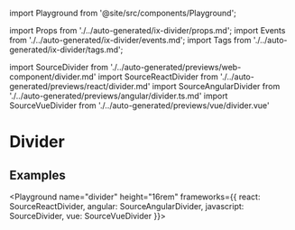 import Playground from '@site/src/components/Playground';

import Props from './../auto-generated/ix-divider/props.md';
import Events from './../auto-generated/ix-divider/events.md';
import Tags from './../auto-generated/ix-divider/tags.md';

import SourceDivider from './../auto-generated/previews/web-component/divider.md'
import SourceReactDivider from './../auto-generated/previews/react/divider.md'
import SourceAngularDivider from './../auto-generated/previews/angular/divider.ts.md'
import SourceVueDivider from './../auto-generated/previews/vue/divider.vue'

# Divider

<Tags />

## Examples

<Playground
name="divider" height="16rem"
frameworks={{
  react: SourceReactDivider,
  angular: SourceAngularDivider,
  javascript: SourceDivider,
  vue: SourceVueDivider
}}></Playground>

